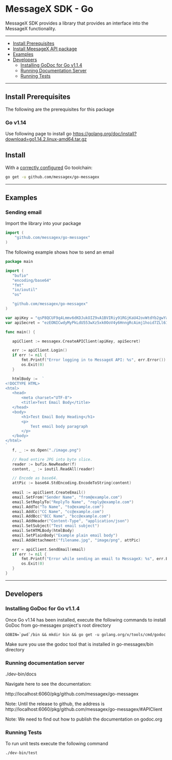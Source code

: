 # MessageX SDK - Go

MessageX SDK provides a library that provides an interface into the MessageX functionality.

---

* [Install Prerequisites](#install-prerequisites)
* [Install MeesageX API package](#install)
* [Examples](#examples)
* [Developers](#developers)
    * [Installing GoDoc for Go v1.1.4](#installing-godoc-for-go-v1.1.4)
    * [Running Documentation Server](#running-documentation-server)
    * [Running Tests](#running-tests)

---

## Install Prerequisites

The following are the prerequisites for this package

### Go v1.14

Use following page to install go https://golang.org/doc/install?download=go1.14.2.linux-amd64.tar.gz

## Install

With a [correctly configured](https://golang.org/doc/install#testing) Go toolchain:

```sh
go get -u github.com/messagex/go-messagex
```

---
## Examples

### Sending email

   Import the library into your package
```go
import (
    "github.com/messagex/go-messagex"
)
``` 
   The following example shows how to send an email
    
 ```go
package main

import (
	"bufio"
	"encoding/base64"
	"fmt"
	"io/ioutil"
	"os"

	"github.com/messagex/go-messagex"
)

var apiKey = "qsP8QCUF9q4Lmmv6dKDJukOIZ9vA1BVIRiy91RGjKaU42ovWtdYb2gwYaqhYY788"
var apiSecret = "ezEONICwdyMyPkLdU553wXz5xk0OoV4y6HnngRcAimj1hoid7ZLl61k9pV1bMDoY"

func main() {

	apiClient := messagex.CreateAPIClient(apiKey, apiSecret)

	err := apiClient.Login()
	if err != nil {
		fmt.Printf("Error logging in to MessageX API: %s", err.Error())
		os.Exit(0)
	}

	htmlBody :=  `
<!DOCTYPE HTML>
<html>
    <head>
        <meta charset="UTF-8">
        <title>Test Email Body</title>
    </head>
    <body>
        <h1>Test Email Body Heading</h1>
        <p>
            Test email body paragraph
        </p>
    </body>
</html>
`
	f, _ := os.Open("./image.png")

	// Read entire JPG into byte slice.
	reader := bufio.NewReader(f)
	content, _ := ioutil.ReadAll(reader)

	// Encode as base64.
	attPic := base64.StdEncoding.EncodeToString(content)
	
	email := apiClient.CreateEmail()
	email.SetFrom("Sender Name", "from@example.com")
	email.SetReplyTo("ReplyTo Name", "reply@example.com")
	email.AddTo("To Name", "to@example.com")
	email.AddCc("CC Name", "cc@example.com")
	email.AddBcc("BCC Name", "bcc@example.com")
	email.AddHeader("Content-Type", "application/json")
	email.SetSubject("Test email subject")
	email.SetHTMLBody(htmlBody)
	email.SetPlainBody("Example plain email body")
	email.AddAttachment("filename.jpg", "image/png", attPic)

	err = apiClient.SendEmail(email)
	if err != nil {
		fmt.Printf("Error while sending an email to MessageX: %s", err.Error())
		os.Exit(0)
	}
}
```
---

## Developers

### Installing GoDoc for Go v1.1.4
Once Go v1.14 has been installed, execute the following commands to install GoDoc from go-messagex project's root directory

```shell script
GOBIN=`pwd`/bin && mkdir bin && go get -u golang.org/x/tools/cmd/godoc
```

Make sure you use the godoc tool that is installed in go-messagex/bin directory

### Running documentation server

./dev-bin/docs

Navigate here to see the documentation:

http://localhost:6060/pkg/github.com/messagex/go-messagex

Note: Until the release to github, the address is http://localhost:6060/pkg/github.com/messagex/go-messagex/#APIClient

Note: We need to find out how to publish the documentation on godoc.org

### Running Tests
To run unit tests execute the following command

```shell script
./dev-bin/test
```